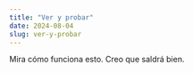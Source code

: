 ```yaml
---
title: "Ver y probar"
date: 2024-08-04
slug: ver-y-probar
---
```


Mira cómo funciona esto. Creo que saldrá bien.
